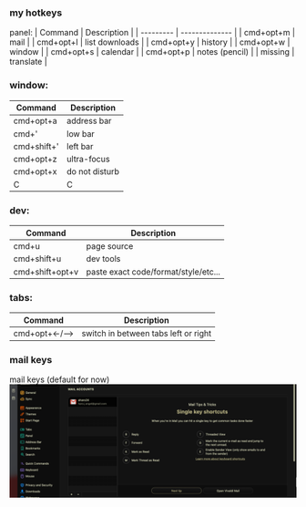 
### my hotkeys
panel:
| Command   | Description    |
| --------- | -------------- |
| cmd+opt+m | mail           |
| cmd+opt+l | list downloads |
| cmd+opt+y | history        |
| cmd+opt+w | window         |
| cmd+opt+s | calendar       |
| cmd+opt+p | notes (pencil) |
| missing   | translate      | 


### window:
| Command  | Description |
| ------------- | ------------- |
| cmd+opt+a   | address bar  |
| cmd+'  | low bar  |
| cmd+shift+'  | left bar  |
| cmd+opt+z  | ultra-focus  |
| cmd+opt+x  | do not disturb  |
| C  | C  |



### dev:
| Command         | Description                          |
| --------------- | ------------------------------------ |
| cmd+u           | page source                          |
| cmd+shift+u     | dev tools                            |
| cmd+shift+opt+v | paste exact code/format/style/etc... | 



### tabs:
| Command        | Description                          |
| -------------- | ------------------------------------ |
| cmd+opt+<-/--> | switch in between tabs left or right | 



### mail keys
mail keys (default for now)
![](z/aharo24%202023-01-27%20at%205.52.20%20PM.png)



